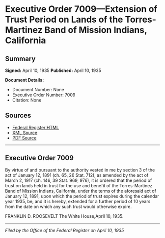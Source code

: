 # Executive Order 7009—Extension of Trust Period on Lands of the Torres-Martinez Band of Mission Indians, California

## Summary

**Signed:** April 10, 1935
**Published:** April 10, 1935

**Document Details:**
- Document Number: None
- Executive Order Number: 7009
- Citation: None

## Sources
- [Federal Register HTML](https://www.presidency.ucsb.edu/documents/executive-order-7009-extension-trust-period-lands-the-torres-martinez-band-mission-indians)
- [XML Source](None)
- [PDF Source](None)

---

## Executive Order 7009

By virtue of and pursuant to the authority vested in me by section 3 of the act of January 12, 1891 (ch. 65, 26 Stat. 712), as amended by the act of March 2, 1917 (ch. 146, 39 Stat. 969, 976), it is ordered that the period of trust on lands held in trust for the use and benefit of the Torres-Martinez Band of Mission Indians, California, under the terms of the aforesaid act of January 12, 1891, upon which the period of trust expires during the calendar year 1935, be, and it is hereby, extended for a further period of 10 years from the date on which any such trust would otherwise expire.

FRANKLIN D. ROOSEVELT
The White House,April 10, 1935.

---

*Filed by the Office of the Federal Register on April 10, 1935*
